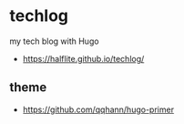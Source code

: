 # techlog
my tech blog with Hugo

* https://halflite.github.io/techlog/

## theme

* https://github.com/qqhann/hugo-primer